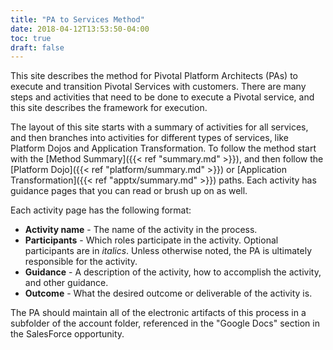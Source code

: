 ```yaml
---
title: "PA to Services Method"
date: 2018-04-12T13:53:50-04:00
toc: true
draft: false
---
```

This site describes the method for Pivotal Platform Architects (PAs) to execute and transition Pivotal Services with customers.  There are many steps and activities that need to be done to execute a Pivotal service, and this site describes the framework for execution.

The layout of this site starts with a summary of activities for all services, and then branches into activities for different types of services, like Platform Dojos and Application Transformation.  To follow the method start with the [Method Summary]({{< ref "summary.md" >}}), and then follow the [Platform Dojo]({{< ref "platform/summary.md" >}}) or [Application Transformation]({{< ref "apptx/summary.md" >}}) paths.  Each activity has guidance pages that you can read or brush up on as well.

Each activity page has the following format:

- **Activity name** - The name of the activity in the process.
- **Participants** - Which roles participate in the activity.  Optional participants are in _italics_.  Unless otherwise noted, the PA is ultimately responsible for the activity.
- **Guidance** - A description of the activity, how to accomplish the activity, and other guidance.
- **Outcome** - What the desired outcome or deliverable of the activity is.

The PA should maintain all of the electronic artifacts of this process in a subfolder of the account folder, referenced in the "Google Docs" section in the SalesForce opportunity.

